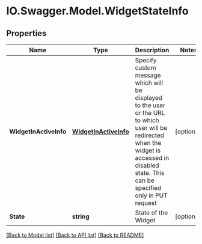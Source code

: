 # IO.Swagger.Model.WidgetStateInfo
## Properties

Name | Type | Description | Notes
------------ | ------------- | ------------- | -------------
**WidgetInActiveInfo** | [**WidgetInActiveInfo**](WidgetInActiveInfo.md) | Specify custom message which will be displayed  to the user or the URL to which user will be redirected when the widget is accessed in disabled state. This can be specified only in PUT request | [optional] 
**State** | **string** | State of the Widget | [optional] 

[[Back to Model list]](../README.md#documentation-for-models) [[Back to API list]](../README.md#documentation-for-api-endpoints) [[Back to README]](../README.md)

